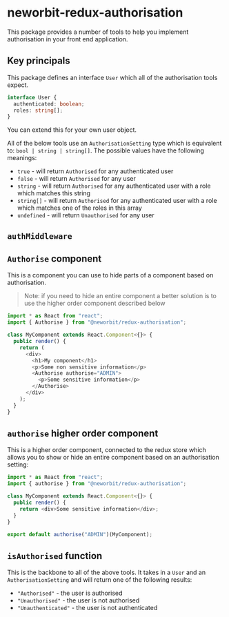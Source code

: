 # neworbit-redux-authorisation

This package provides a number of tools to help you implement authorisation in your front end application.

## Key principals

This package defines an interface `User` which all of the authorisation tools expect.
```ts
interface User {
  authenticated: boolean;
  roles: string[];
}
```

You can extend this for your own user object.

All of the below tools use an `AuthorisationSetting` type which is equivalent to: `bool | string | string[]`.  The possible values have the following meanings:
 - `true` - will return `Authorised` for any authenticated user
 - `false` - will return `Authorised` for any user
 - `string` - will return `Authorised` for any authenticated user with a role which matches this string
 - `string[]` - will return `Authorised` for any authenticated user with a role which matches one of the roles in this array
 - `undefined` - will return `Unauthorised` for any user

## `authMiddleware`

## `Authorise` component

This is a component you can use to hide parts of a component based on authorisation.

> Note: if you need to hide an entire component a better solution is to use the higher order component described below

```ts
import * as React from "react";
import { Authorise } from "@neworbit/redux-authorisation";

class MyComponent extends React.Component<{}> {
  public render() {
    return (
      <div>
        <h1>My component</h1>
        <p>Some non sensitive information</p>
        <Authorise authorise="ADMIN">
          <p>Some sensitive information</p>
        </Authorise>
      </div>
    );
  }
}
```

## `authorise` higher order component

This is a higher order component, connected to the redux store which allows you to show or hide an entire component based on an authorisation setting:

```ts
import * as React from "react";
import { authorise } from "@neworbit/redux-authorisation";

class MyComponent extends React.Component<{}> {
  public render() {
    return <div>Some sensitive information</div>;
  }
}

export default authorise("ADMIN")(MyComponent);
```

## `isAuthorised` function

This is the backbone to all of the above tools.  It takes in a `User` and  an `AuthorisationSetting` and will return one of the following results:
 - `"Authorised"` - the user is authorised
 - `"Unauthorised"` - the user is not authorised
 - `"Unauthenticated"` - the user is not authenticated
